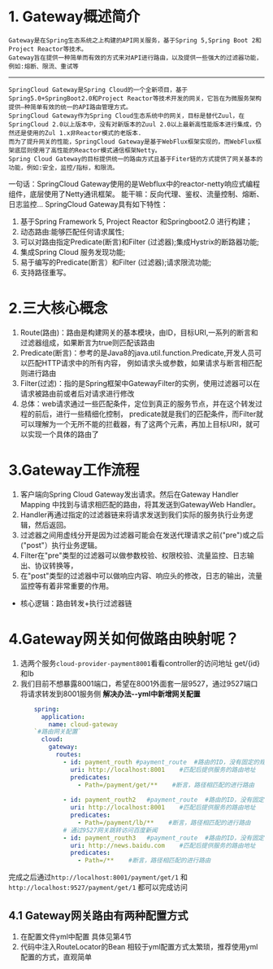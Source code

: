 # 1. Gateway概述简介
    Gateway是在Spring生态系统之上构建的API网关服务，基于Spring 5,Spring Boot 2和Project Reactor等技术。
    Gateway旨在提供一种简单而有效的方式来对API进行路由，以及提供一些强大的过滤器功能，例如:熔断、限流、重试等
---------------------------------------------------------------------------------------------------
    SpringCloud Gateway是Spring Cloud的一个全新项目，基于Spring5.0+SpringBoot2.0和Project Reactor等技术开发的网关，它旨在为微服务架构提供—种简单有效的统一的API路由管理方式。
    SpringCloud Gateway作为Spring Cloud生态系统中的网关，目标是替代Zuul，在SpringCloud 2.0以上版本中，没有对新版本的Zuul 2.0以上最新高性能版本进行集成，仍然还是使用的Zul 1.x非Reactor模式的老版本.
    而为了提升网关的性能，SpringCloud Gateway是基于WebFlux框架实现的，而WebFlux框架底层则使用了高性能的Reactor模式通信框架Netty。
    Spring Cloud Gateway的目标提供统一的路由方式且基于Fiter链的方式提供了网关基本的功能，例如:安全，监控/指标，和限流。
  一句话：SpringCloud Gateway使用的是Webflux中的reactor-netty响应式编程组件，底层使用了Netty通讯框架。
  能干嘛：反向代理、鉴权、流量控制、熔断、日志监控... 
  SpringCloud Gateway具有如下特性：
   1. 基于Spring Framework 5, Project Reactor 和Springboot2.0 进行构建；
   2. 动态路由:能够匹配任何请求属性;
   3. 可以对路由指定Predicate(断言)和Filter (过滤器);集成Hystrix的断路器功能;
   4. 集成Spring Cloud 服务发现功能;
   5. 易于编写的Predicate(断言）和Filter (过滤器);请求限流功能;
   6. 支持路径重写。
 
# 2.三大核心概念
  1. Route(路由)：路由是构建网关的基本模块，由ID，目标URI,一系列的断言和过滤器组成，如果断言为true则匹配该路由
  2. Predicate(断言)：参考的是Java8的java.util.function.Predicate,开发人员可以匹配HTTP请求中的所有内容，
                    例如请求头或参数，如果请求与断言相匹配则进行路由
  3. Filter(过滤)：指的是Spring框架中GatewayFilter的实例，使用过滤器可以在请求被路由前或者后对请求进行修改
  4. 总体：web请求通过一些匹配条件，定位到真正的服务节点，并在这个转发过程的前后，进行一些精细化控制，
       predicate就是我们的匹配条件，而Filter就可以理解为一个无所不能的拦截器，有了这两个元素，再加上目标URI，就可以实现一个具体的路由了
       
       
       
# 3.Gateway工作流程
   1. 客户端向Spring Cloud Gateway发出请求。然后在Gateway Handler Mapping 中找到与请求相匹配的路由，将其发送到GatewayWeb Handler。
   2. Handler再通过指定的过滤器链来将请求发送到我们实际的服务执行业务逻辑，然后返回。
   3. 过滤器之间用虚线分开是因为过滤器可能会在发送代理请求之前("pre")或之后("post"）执行业务逻辑。
   4. Filter在"pre"类型的过滤器可以做参数校验、权限校验、流量监控、日志输出、协议转换等，
   5. 在"post"类型的过滤器中可以做响应内容、响应头的修改，日志的输出，流量监控等有着非常重要的作用。
  
  - 核心逻辑：路由转发+执行过滤器链
  
  
# 4.Gateway网关如何做路由映射呢？
  1. 选两个服务`cloud-provider-payment8001`看看controller的访问地址  get/{id}和lb
  2. 我们目前不想暴露8001端口，希望在8001外面套一层9527，通过9527端口将请求转发到8001服务侧
  **解决办法--yml中新增网关配置**
  ```yaml
         spring:
           application:
             name: cloud-gateway
         `#路由网关配置`
           cloud:
             gateway:
               routes:
                 - id: payment_routh #payment_route  #路由的ID，没有固定的规则但要求唯一，建议配合服务名
                   uri: http://localhost:8001    #匹配后提供服务的路由地址
                   predicates:
                     - Path=/payment/get/**    #断言，路径相匹配的进行路由
         
                 - id: payment_routh2   #payment_route  #路由的ID，没有固定的规则但要求唯一，建议配合服务名
                   uri: http://localhost:8001    #匹配后提供服务的路由地址
                   predicates:
                     - Path=/payment/lb/**    #断言，路径相匹配的进行路由
                 # 通过9527网关跳转访问百度新闻
                 - id: payment_routh3   #payment_route  #路由的ID，没有固定的规则但要求唯一，建议配合服务名
                   uri: http://news.baidu.com    #匹配后提供服务的路由地址
                   predicates:
                     - Path=/**    #断言，路径相匹配的进行路由
  
  ```
   
   完成之后通过`http://localhost:8001/payment/get/1`
   和`http://localhost:9527/payment/get/1` 都可以完成访问
   
   
 ## 4.1 Gateway网关路由有两种配置方式
   1. 在配置文件yml中配置 具体见第4节
   2. 代码中注入RouteLocator的Bean 相较于yml配置方式太繁琐，推荐使用yml配置的方式，直观简单
   